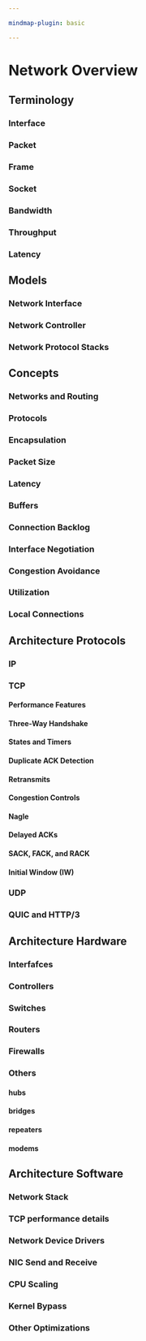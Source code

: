 ```yaml
---

mindmap-plugin: basic

---
```


# Network Overview

## Terminology

### Interface

### Packet

### Frame

### Socket

### Bandwidth

### Throughput

### Latency

## Models

### Network Interface

### Network Controller

### Network Protocol Stacks

## Concepts

### Networks and Routing

### Protocols

### Encapsulation

### Packet Size

### Latency

### Buffers

### Connection Backlog

### Interface Negotiation

### Congestion Avoidance

### Utilization

### Local Connections

## Architecture Protocols

### IP

### TCP

#### Performance Features

#### Three-Way Handshake

#### States and Timers

#### Duplicate ACK Detection

#### Retransmits

#### Congestion Controls

#### Nagle

#### Delayed ACKs

#### SACK, FACK, and RACK

#### Initial Window (IW)

### UDP

### QUIC and HTTP/3

## Architecture Hardware

### Interfafces

### Controllers

### Switches

### Routers

### Firewalls

### Others

#### hubs

#### bridges

#### repeaters

#### modems

## Architecture Software

### Network Stack

### TCP performance details

### Network Device Drivers

### NIC Send and Receive

### CPU Scaling

### Kernel Bypass

### Other Optimizations